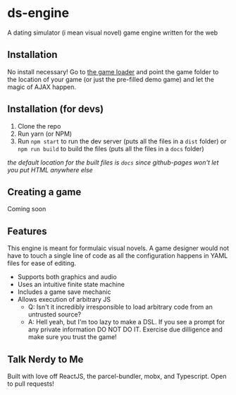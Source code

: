 # ds-engine
A dating simulator (i mean visual novel) game engine written for the web

## Installation
No install necessary! Go to [the game loader](http://saltyJeff.github.io/ds-engine/) and point the
game folder to the location of your game (or just the pre-filled demo game) and let
the magic of AJAX happen.

## Installation (for devs)
1. Clone the repo
2. Run yarn (or NPM)
3. Run `npm start` to run the dev server (puts all the files in a `dist` folder) or `npm run build` to build the files (puts all the files in a `docs` folder)

*the default location for the built files is `docs` since github-pages won't let you put HTML anywhere else*

## Creating a game
Coming soon

## Features
This engine is meant for formulaic visual novels. A game designer would not have to touch a single line of code as
all the configuration happens in YAML files for ease of editing.

* Supports both graphics and audio
* Uses an intuitive finite state machine
* Includes a game save mechanic
* Allows execution of arbitrary JS
	- Q: Isn't it incredibly irresponsible to load arbitrary code from an untrusted source?
	- A: Hell yeah, but I'm too lazy to make a DSL. If you see a prompt for any private information DO NOT DO IT. Exercise due dilligence and make sure you trust the game!

## Talk Nerdy to Me
Built with love off ReactJS, the parcel-bundler, mobx, and Typescript. Open to pull requests!


